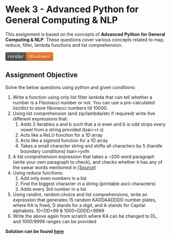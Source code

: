 # Week 3 - Advanced Python for General Computing & NLP

This assignment is based on the concepts of **Advanced Python for General Computing & NLP**. These questions cover various concepts related to map, reduce, filter, lambda functions and list comprehension.

[![Open Jupyter Notebook](Images/nbviewer_badge.png)](https://nbviewer.jupyter.org/github/anubhabPanda/END_Phase1/blob/main/Week3/S3_Assignment_Solution.ipynb)

## Assignment Objective

Solve the below questions using python and given conditions:

1. Write a function using only list filter lambda that can tell whether a number is a Fibonacci number or not. You can use a pre-calculated list/dict to store fibonacci numbers till 10000.
2. Using list comprehension (and zip/lambda/etc if required) write five different expressions that:
    1. Adds 2 iterables a and b such that a is even and b is odd
       strips every vowel from a string provided (tsai>>t s)
    2. Acts like a ReLU function for a 1D array
    3. Acts like a sigmoid function for a 1D array
    4. Takes a small character string and shifts all characters by 5 (handle boundary conditions) tsai>>yxfn
3. A list comprehension expression that takes a ~200 word paragraph (write your own paragraph to check), and checks whether it has any of the swear words mentioned in [(Source)](https://github.com/RobertJGabriel/Google-profanity-words/blob/master/list.txt)
4. Using reduce functions:
   1. Add only even numbers in a list
   2. Find the biggest character in a string (printable ascii characters)
   3. Adds every 3rd number in a list
5. Using randint, random.choice and list comprehensions, write an expression that generates 15 random KADDAADDDD number plates, where KA is fixed, D stands for a digit, and A stands for Capital alphabets. 10<DD<99 & 1000<DDDD<9999
6. Write the above again from scratch where KA can be changed to DL, and 1000/9999 ranges can be provided

**Solution can be found [here](https://nbviewer.jupyter.org/github/anubhabPanda/END_Phase1/blob/main/Week3/S3_Assignment_Solution.ipynb)**